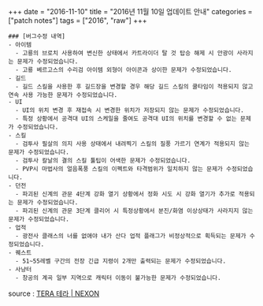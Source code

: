 +++
date = "2016-11-10"
title = "2016년 11월 10일 업데이트 안내"
categories = ["patch notes"]
tags = ["2016", "raw"]
+++

```
### [버그수정 내역]
- 아이템
  - 고룡의 브로치 사용하여 변신한 상태에서 카트라이더 탈 것 탑승 해제 시 안광이 사라지는 문제가 수정되었습니다.
  - 고룡 베르고스의 수리검 아이템 외형이 아이콘과 상이한 문제가 수정되었습니다.
- 길드
  - 길드 스킬을 사용한 후 길드장을 변경할 경우 해당 길드 스킬의 쿨타임이 적용되지 않고 연속 사용 가능한 문제가 수정되었습니다.
- UI
  - UI의 위치 변경 후 재접속 시 변경한 위치가 저장되지 않는 문제가 수정되었습니다.
  - 특정 상황에서 공격대 UI의 스케일을 줄여도 공격대 UI의 위치를 변경할 수 없는 문제가 수정되었습니다.
- 스킬
  - 검투사 필살의 의지 사용 상태에서 내려찍기 스킬의 질풍 가르기 연계가 적용되지 않는 문제가 수정되었습니다.
  - 검투사 칼날의 결의 스킬 툴팁이 어색한 문제가 수정되었습니다.
  - PVP시 마법사의 얼음폭풍 스킬의 이펙트와 타격범위가 일치하지 않는 문제가 수정되었습니다.
- 던전
  - 파괴된 신계의 관문 4단계 강화 열기 상황에서 정화 시도 시 강화 열기가 추가로 적용되는 문제가 수정되었습니다.
  - 파괴된 신계의 관문 3단계 클리어 시 특정상황에서 분진/화염 이상상태가 사라지지 않는 문제가 수정되었습니다.
- 업적
  - 광전사 클래스의 너를 없애야 내가 산다 업적 플래그가 비정상적으로 획득되는 문제가 수정되었습니다.
- 퀘스트
  - 51~55레벨 구간의 전장 긴급 지령이 2개만 출력되는 문제가 수정되었습니다.
- 사냥터
  - 창공의 계곡 일부 지역으로 캐릭터 이동이 불가능한 문제가 수정되었습니다.
```

source : [TERA 테라 | NEXON](http://tera.nexon.com/news/update/view.aspx?n4articlesn=)

